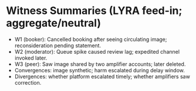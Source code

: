 # Witness Summaries (LYRA feed-in; aggregate/neutral)
- W1 (booker): Cancelled booking after seeing circulating image; reconsideration pending statement.
- W2 (moderator): Queue spike caused review lag; expedited channel invoked later.
- W3 (peer): Saw image shared by two amplifier accounts; later deleted.
- Convergences: image synthetic; harm escalated during delay window.
- Divergences: whether platform escalated timely; whether amplifiers saw correction.
